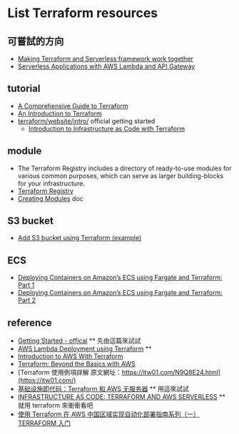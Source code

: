 # List Terraform resources

## 可嘗試的方向
  * [Making Terraform and Serverless framework work together](https://medium.com/dazn-tech/making-terraform-and-serverless-framework-work-together-3fd3d173f33f)
  * [Serverless Applications with AWS Lambda and API Gateway](https://learn.hashicorp.com/terraform/aws/lambda-api-gateway)

## tutorial
  * [A Comprehensive Guide to Terraform](https://blog.gruntwork.io/a-comprehensive-guide-to-terraform-b3d32832baca)
  * [An Introduction to Terraform](https://blog.gruntwork.io/an-introduction-to-terraform-f17df9c6d180)
  * [terraform/website/intro/](https://github.com/hashicorp/terraform/tree/master/website/intro) official getting started
    * [Introduction to Infrastructure as Code with Terraform](https://learn.hashicorp.com/terraform/getting-started/intro)

## module
  * The Terraform Registry includes a directory of ready-to-use modules for various common purposes, which can serve as larger building-blocks for your infrastructure.
  * [Terraform Registry](https://registry.terraform.io/)
  * [Creating Modules](https://www.terraform.io/docs/modules/index.html) doc

## S3 bucket
  * [Add S3 bucket using Terraform (example)](http://notes.webutvikling.org/add-s3-bucket-using-terraform/)

## ECS
  * [Deploying Containers on Amazon’s ECS using Fargate and Terraform: Part 1](https://medium.com/@bradford_hamilton/deploying-containers-on-amazons-ecs-using-fargate-and-terraform-part-1-a5ab1f79cb21)
  * [Deploying Containers on Amazon’s ECS using Fargate and Terraform: Part 2](https://medium.com/@bradford_hamilton/deploying-containers-on-amazons-ecs-using-fargate-and-terraform-part-2-2e6f6a3a957f)

## reference
  * [Getting Started - offical](https://www.terraform.io/intro/getting-started/install.html) ** 先由這篇來試試  
  * [AWS Lambda Deployment using Terraform](https://medium.com/build-acl/aws-lambda-deployment-with-terraform-24d36cc86533) **
  * [Introduction to AWS With Terraform](https://hackernoon.com/introduction-to-aws-with-terraform-7a8daf261dc0)
  * [Terraform: Beyond the Basics with AWS](https://aws.amazon.com/tw/blogs/apn/terraform-beyond-the-basics-with-aws/)
  * [Terraform 使用例項詳解 原文網址：https://itw01.com/N9Q8E24.html](https://itw01.com/)
  * [基础设施即代码：Terraform 和 AWS 无服务器](https://www.infoq.cn/article/tcco8x36rYXlWyzwm-03) ** 用這來試試
  * [INFRASTRUCTURE AS CODE: TERRAFORM AND AWS SERVERLESS](https://ordina-jworks.github.io/cloud/2019/01/14/Infrastructure-as-code-with-terraform-and-aws-serverless.html) ** 就用 terraform 來衝衝看吧  
  * [使用 Terraform 在 AWS 中国区域实现自动化部署指南系列（一） TERRAFORM 入门](https://aws.amazon.com/cn/blogs/china/aws-china-region-guide-series-terraform1/)


